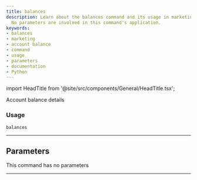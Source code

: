 ```yaml
---
title: balances
description: Learn about the balances command and its usage in marketing accounting.
  No parameters are involved in this command's application.
keywords:
- balances
- marketing
- account balance
- command
- usage
- parameters
- documentation
- Python
---
```


import HeadTitle from '@site/src/components/General/HeadTitle.tsx';

<HeadTitle title="portfolio/ally/balances /brokers - Reference | OpenBB Terminal Docs" />

Account balance details

### Usage

```python
balances
```

---

## Parameters

This command has no parameters


---
